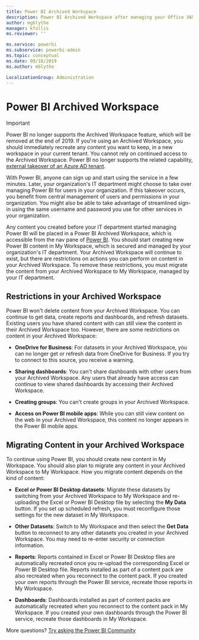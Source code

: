 ```yaml
---
title: Power BI Archived Workspace
description: Power BI Archived Workspace after managing your Office 365 tenant
author: mgblythe
manager: kfollis
ms.reviewer: ''

ms.service: powerbi
ms.subservice: powerbi-admin
ms.topic: conceptual
ms.date: 09/18/2019
ms.author: mblythe

LocalizationGroup: Administration
---
```


# Power BI Archived Workspace

> [!IMPORTANT]
> Power BI no longer supports the Archived Workspace feature, which will be removed at the end of 2019. If you're using an Archived Workspace, you should immediately recreate any content you want to keep, in a new workspace in your current tenant. You cannot rely on continued access to the Archived Workspace. Power BI no longer supports the related capability, [external takeover of an Azure AD tenant](service-admin-faq.md#what-is-the-process-to-manage-a-tenant-created-by-microsoft-for-my-users).

With Power BI, anyone can sign up and start using the service in a few minutes.  Later, your organization's IT department might choose to take over managing Power BI for users in your organization.  If this takeover occurs, you benefit from central management of users and permissions in your organization. You might also be able to take advantage of streamlined sign-in using the same username and password you use for other services in your organization.

Any content you created before your IT department started managing Power BI will be placed in a Power BI Archived Workspace, which is accessible from the nav pane of [Power BI](https://app.powerbi.com). You should start creating new Power BI content in My Workspace, which is secured and managed by your organization's IT department.  Your Archived Workspace will continue to exist, but there are restrictions on actions you can perform on content in your Archived Workspace.  To remove these restrictions, you must migrate the content from your Archived Workspace to My Workspace, managed by your IT department.

## Restrictions in your Archived Workspace

Power BI won't delete content from your Archived Workspace. You can continue to get data, create reports and dashboards, and refresh datasets. Existing users you have shared content with can still view the content in their Archived Workspace too. However, there are some restrictions on content in your Archived Workspace:

* **OneDrive for Business**: For datasets in your Archived Workspace, you can no longer get or refresh data from OneDrive for Business.  If you try to connect to this source, you receive a warning.

* **Sharing dashboards**: You can't share dashboards with other users from your Archived Workspace.  Any users that already have access can continue to view shared dashboards by accessing their Archived Workspace.

* **Creating groups**: You can't create groups in your Archived Workspace.

* **Access on Power BI mobile apps**: While you can still view content on the web in your Archived Workspace, this content no longer appears in the Power BI mobile apps.

## Migrating Content in your Archived Workspace

To continue using Power BI, you should create new content in My Workspace. You should also plan to migrate any content in your Archived Workspace to My Workspace.  How you migrate content depends on the kind of content:

* **Excel or Power BI Desktop datasets**: Migrate these datasets by switching from your Archived Workspace to My Workspace and re-uploading the Excel or Power BI Desktop file by selecting the **My Data** button.  If you set up scheduled refresh, you must reconfigure those settings for the new dataset in My Workspace.

* **Other Datasets**: Switch to My Workspace and then select the **Get Data** button to reconnect to any other datasets you created in your Archived Workspace.  You may need to re-enter security or connection information.

* **Reports**: Reports contained in Excel or Power BI Desktop files are automatically recreated once you re-upload the corresponding Excel or Power BI Desktop file. Reports installed as part of a content pack are also recreated when you reconnect to the content pack. If you created your own reports through the Power BI service, recreate those reports in My Workspace.

* **Dashboards**: Dashboards installed as part of content packs are automatically recreated when you reconnect to the content pack in My Workspace. If you created your own dashboards through the Power BI service, recreate those dashboards in My Workspace.

More questions? [Try asking the Power BI Community](https://community.powerbi.com/)

